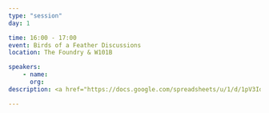 ```yaml
---
type: "session"
day: 1

time: 16:00 - 17:00
event: Birds of a Feather Discussions
location: The Foundry & W101B

speakers:
    - name:
      org:
description: <a href="https://docs.google.com/spreadsheets/u/1/d/1pV3IdB_zn4fPk5aieM1EBpeQ04of43qPnAi3TicdON8/edit?usp=sharing">Find or propose a session to join</a>

---
```

